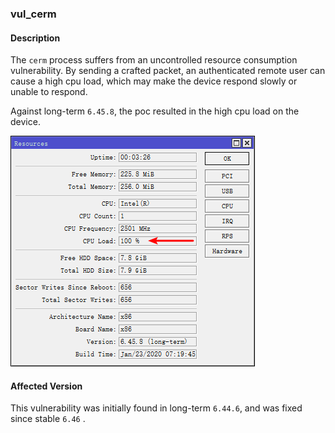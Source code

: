 ### vul_cerm

#### Description

The `cerm` process suffers from an uncontrolled resource consumption vulnerability. By sending a crafted packet, an authenticated remote user can cause a high cpu load, which may make the device respond slowly or unable to respond.

Against long-term `6.45.8`, the poc resulted in the high cpu load on the device.

![cerm_high_cpu_load](./images/cerm_high_cpu_load.png)

#### Affected Version

This vulnerability was initially found in long-term  `6.44.6`, and was fixed since stable `6.46` .
